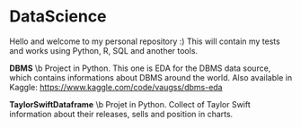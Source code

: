 # DataScience
Hello and welcome to my personal repository :) This will contain my tests and works using Python, R, SQL and another tools.

**DBMS** \b
Project in Python. This one is EDA for the DBMS data source, which contains informations about DBMS around the world. Also available in Kaggle: https://www.kaggle.com/code/vaugss/dbms-eda

**TaylorSwiftDataframe** \b
Projet in Python. Collect of Taylor Swift information about their releases, sells and position in charts.

